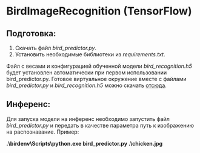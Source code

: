 # BirdImageRecognition (TensorFlow)

## Подготовка:
1. Скачать файл _bird_predictor.py_.
2. Установить необходимые библиотеки из _requirements.txt_.

Файл с весами и конфигурацией обученной модели _bird_recognition.h5_ будет установлен автоматически при первом использовании bird_predictor.py. 
Готовое виртуальное окружение вместе с файлами _bird_predictor.py_ и _bird_recognition.h5_ можно скачать [отсюда](https://drive.google.com/file/d/1Y-jO4jANrROTUYds51mj3tPZHXAALCZz/view?usp=sharing).

## Инференс:
Для запуска модели на инференс необходимо запустить файл _bird_predictor.py_ и передать в качестве параметра путь к изображению на распознавание.
Пример: 

**.\birdenv\Scripts\python.exe bird_predictor.py .\chicken.jpg**
